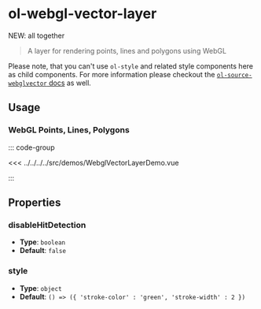 # ol-webgl-vector-layer

NEW: all together

> A layer for rendering points, lines and polygons using WebGL

Please note, that you can't use `ol-style` and related style components here as child components.
For more information please checkout the [`ol-source-webglvector` docs](../../sources/webglvector/) as well.

## Usage

### WebGL Points, Lines, Polygons
<script setup>
import WebglVectorLayerDemo from "@demos/WebglVectorLayerDemo.vue"
</script>

<ClientOnly>
<WebglVectorLayerDemo />
</ClientOnly>

::: code-group

<<< ../../../../src/demos/WebglVectorLayerDemo.vue

:::

## Properties

### disableHitDetection

- **Type**: `boolean`
- **Default**: `false`

### style

- **Type**: `object`
- **Default**: `() => ({
    'stroke-color' : 'green',
    'stroke-width' : 2
})`
